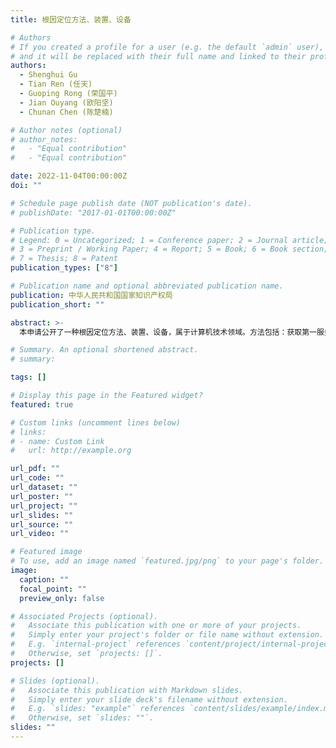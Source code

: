```yaml
---
title: 根因定位方法、装置、设备

# Authors
# If you created a profile for a user (e.g. the default `admin` user), write the username (folder name) here
# and it will be replaced with their full name and linked to their profile.
authors:
  - Shenghui Gu
  - Tian Ren (任天)
  - Guoping Rong (荣国平)
  - Jian Ouyang (欧阳坚)
  - Chunan Chen (陈楚楠)

# Author notes (optional)
# author_notes:
#   - "Equal contribution"
#   - "Equal contribution"

date: 2022-11-04T00:00:00Z
doi: ""

# Schedule page publish date (NOT publication's date).
# publishDate: "2017-01-01T00:00:00Z"

# Publication type.
# Legend: 0 = Uncategorized; 1 = Conference paper; 2 = Journal article;
# 3 = Preprint / Working Paper; 4 = Report; 5 = Book; 6 = Book section;
# 7 = Thesis; 8 = Patent
publication_types: ["8"]

# Publication name and optional abbreviated publication name.
publication: 中华人民共和国国家知识产权局
publication_short: ""

abstract: >-
  本申请公开了一种根因定位方法、装置、设备，属于计算机技术领域。方法包括：获取第一服务的服务数据和至少一个第二服务的服务数据；根据第一服务的服务数据和至少一个第二服务的服务数据，构建传播拓扑图；确定传播拓扑图中的各个节点对应的访问次数，访问次数用于指示节点被访问的次数；根据各个节点对应的访问次数，确定目标根因，目标根因用于指示部署有任一服务的主机的任一指标存在异常，任一服务为第一服务和至少一个第二服务中的任一个服务。该方法使得根因定位的精细度更高，准确性更高。

# Summary. An optional shortened abstract.
# summary:

tags: []

# Display this page in the Featured widget?
featured: true

# Custom links (uncomment lines below)
# links:
# - name: Custom Link
#   url: http://example.org

url_pdf: ""
url_code: ""
url_dataset: ""
url_poster: ""
url_project: ""
url_slides: ""
url_source: ""
url_video: ""

# Featured image
# To use, add an image named `featured.jpg/png` to your page's folder.
image:
  caption: ""
  focal_point: ""
  preview_only: false

# Associated Projects (optional).
#   Associate this publication with one or more of your projects.
#   Simply enter your project's folder or file name without extension.
#   E.g. `internal-project` references `content/project/internal-project/index.md`.
#   Otherwise, set `projects: []`.
projects: []

# Slides (optional).
#   Associate this publication with Markdown slides.
#   Simply enter your slide deck's filename without extension.
#   E.g. `slides: "example"` references `content/slides/example/index.md`.
#   Otherwise, set `slides: ""`.
slides: ""
---
```

